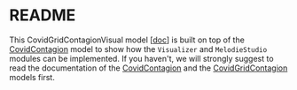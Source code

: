 # README

This CovidGridContagionVisual model [[doc](https://abm4all.github.io/Melodie/html/gallery/covid_contagion_visual.html)] 
is built on top of the [CovidContagion](https://github.com/ABM4ALL/CovidContagion) 
model to show how the ``Visualizer`` and ``MelodieStudio`` modules can be implemented.
If you haven't, we will strongly suggest to read the documentation of the
[CovidContagion](https://abm4all.github.io/Melodie/html/tutorial.html) and the 
[CovidGridContagion](https://abm4all.github.io/Melodie/html/gallery/covid_grid_contagion.html) models first.
